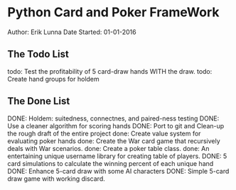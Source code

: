 Python Card and Poker FrameWork
===============

Author: Erik Lunna
Date Started: 01-01-2016


The Todo List
-----------------
todo: Test the profitability of 5 card-draw hands WITH the draw.
todo: Create hand groups for holdem


The Done List
-----------------
DONE: Holdem: suitedness, connectnes, and paired-ness testing
DONE: Use a cleaner algorithm for scoring hands
DONE: Port to git and Clean-up the rough draft of the entire project
done: Create value system for evaluating poker hands
done: Create the War card game that recursively deals with War scenarios.
done: Create a poker table class.
done: An entertaining unique username library for creating table of players.
DONE: 5 card simulations to calculate the winning percent of each unique hand
DONE: Enhance 5-card draw with some AI characters
DONE: Simple 5-card draw game with working discard.
